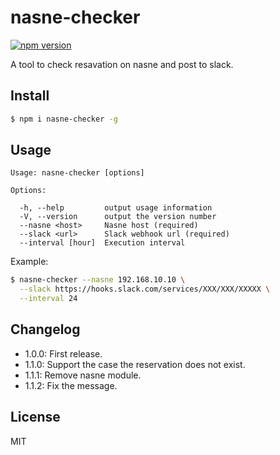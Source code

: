 nasne-checker
===
[![npm version](https://badge.fury.io/js/nasne-checker.svg)](https://badge.fury.io/js/nasne-checker)

A tool to check resavation on nasne and post to slack.

## Install

```bash
$ npm i nasne-checker -g
```

## Usage

```
Usage: nasne-checker [options]

Options:

  -h, --help         output usage information
  -V, --version      output the version number
  --nasne <host>     Nasne host (required)
  --slack <url>      Slack webhook url (required)
  --interval [hour]  Execution interval
```

Example:
```bash
$ nasne-checker --nasne 192.168.10.10 \
  --slack https://hooks.slack.com/services/XXX/XXX/XXXXX \
  --interval 24
```

## Changelog
* 1.0.0: First release.
* 1.1.0: Support the case the reservation does not exist.
* 1.1.1: Remove nasne module.
* 1.1.2: Fix the message.

## License
MIT
